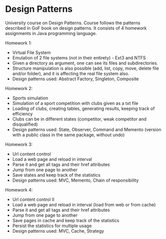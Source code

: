 # Design Patterns

University course on Design Patterns. Course follows the patterns described in GoF book on design patterns. It consists of 4 homework assignments in Java programming language.

Homework 1:
*   Virtual File System
 *   Emulation of 2 file systems (not in their entirety) - Ext3 and NTFS
 *   Given a directory as argument, one can see its files and subdirectories. 
 *   Structure manipulation is also possible (add, list, copy, move, delete file and/or folder), and it is affecting the real file system also.
 *   Design patterns used: Abstract Factory, Singleton, Composite

Homework 2:
*  Sports simulation
 * Simulation of a sport competition with clubs given as a txt file
 * Loading of clubs, creating tables, generating results, keeping track of efficiency
 * Clubs can be in different states (competitor, weak competitor and disqualified)
 * Design patterns used: State, Observer, Command and Memento (version with a public class in the same package, without undo)

Homework 3:
*  Url content control
  * Load a web page and reload in interval
  * Parse it and get all <a></a> tags and their href attributes
  * Jump from one page to another
  * Save states and keep track of the statistics
  * Design patterns used: MVC, Memento, Chain of responsibility

Homework 4:
*  Url content control II
  * Load a web page and reload in interval (load from web or from cache)
  * Parse it and get all <a></a> tags and their href attributes
  * Jump from one page to another
  * Save pages in cache and keep track of the statistics
  * Persist the statistics for multiple usage
  * Design patterns used: MVC, Cache, Strategy
